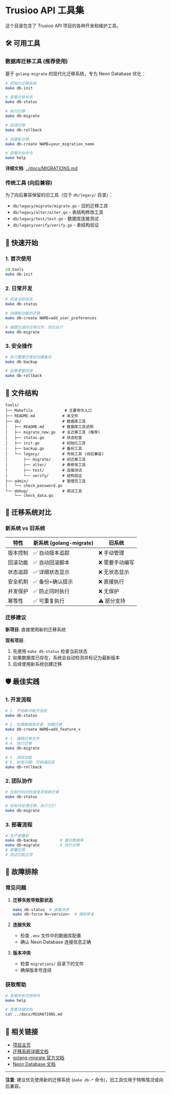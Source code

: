 # Trusioo API 工具集

这个目录包含了 Trusioo API 项目的各种开发和维护工具。

## 🛠️ 可用工具

### 数据库迁移工具 (推荐使用)

基于 `golang-migrate` 的现代化迁移系统，专为 Neon Database 优化：

```bash
# 初始化迁移系统
make db-init

# 查看迁移状态
make db-status

# 执行迁移
make db-migrate

# 回滚迁移
make db-rollback

# 创建新迁移
make db-create NAME=your_migration_name

# 查看所有命令
make help
```

**详细文档**: [../docs/MIGRATIONS.md](../docs/MIGRATIONS.md)

### 传统工具 (向后兼容)

为了向后兼容保留的旧工具（位于 `db/legacy/` 目录）：

- `db/legacy/migrate/migrate.go` - 旧的迁移工具
- `db/legacy/alter/alter.go` - 表结构修改工具
- `db/legacy/test/test.go` - 数据库连接测试
- `db/legacy/verify/verify.go` - 表结构验证

## 🚀 快速开始

### 1. 首次使用

```bash
cd tools
make db-init
```

### 2. 日常开发

```bash
# 检查当前状态
make db-status

# 创建新功能的迁移
make db-create NAME=add_user_preferences

# 编辑生成的迁移文件，然后执行
make db-migrate
```

### 3. 安全操作

```bash
# 执行重要迁移前创建备份
make db-backup

# 如果需要回滚
make db-rollback
```

## 📁 文件结构

```
tools/
├── Makefile              # 主要命令入口
├── README.md            # 本文件
├── db/                  # 数据库工具
│   ├── README.md        # 数据库工具说明
│   ├── migrate_new.go   # 主迁移工具 (推荐)
│   ├── status.go        # 状态检查
│   ├── init.go          # 初始化工具
│   ├── backup.go        # 备份工具
│   └── legacy/          # 传统工具 (向后兼容)
│       ├── migrate/     # 旧迁移工具
│       ├── alter/       # 表修改工具
│       ├── test/        # 连接测试
│       └── verify/      # 结构验证
├── admin/               # 管理员工具
│   └── check_password.go
└── debug/               # 调试工具
    └── check_data.go
```

## 🔄 迁移系统对比

### 新系统 vs 旧系统

| 特性 | 新系统 (golang-migrate) | 旧系统 |
|------|-------------------------|--------|
| 版本控制 | ✅ 自动版本追踪 | ❌ 手动管理 |
| 回滚功能 | ✅ 自动回滚脚本 | ❌ 需要手动编写 |
| 状态追踪 | ✅ 详细状态显示 | ❌ 无状态显示 |
| 安全机制 | ✅ 备份+确认提示 | ❌ 直接执行 |
| 并发保护 | ✅ 防止同时执行 | ❌ 无保护 |
| 幂等性 | ✅ 可重复执行 | ⚠️ 部分支持 |

### 迁移建议

**新项目**: 直接使用新的迁移系统

**现有项目**: 
1. 先使用 `make db-status` 检查当前状态
2. 如果数据库已存在，系统会自动检测并标记为最新版本
3. 后续使用新系统创建迁移

## 🛡️ 最佳实践

### 1. 开发流程

```bash
# 1. 开始新功能开发前
make db-status

# 2. 如需数据库变更，创建迁移
make db-create NAME=add_feature_x

# 3. 编辑迁移文件
# 4. 执行迁移
make db-migrate

# 5. 测试功能
# 6. 如有问题，可快速回滚
make db-rollback
```

### 2. 团队协作

```bash
# 拉取代码后检查是否有新迁移
make db-status

# 如有待处理迁移，执行它们
make db-migrate
```

### 3. 部署流程

```bash
# 生产部署前
make db-backup          # 备份数据库
make db-migrate         # 执行迁移
# 部署应用
# 验证功能正常
```

## 🚨 故障排除

### 常见问题

1. **迁移失败导致脏状态**
   ```bash
   make db-status  # 查看状态
   make db-force N=<version>  # 强制修复
   ```

2. **连接失败**
   - 检查 `.env` 文件中的数据库配置
   - 确认 Neon Database 连接信息正确

3. **版本冲突**
   - 检查 `migrations/` 目录下的文件
   - 确保版本号连续

### 获取帮助

```bash
# 查看所有可用命令
make help

# 查看详细文档
cat ../docs/MIGRATIONS.md
```

## 🔗 相关链接

- [项目主页](../README.md)
- [迁移系统详细文档](../docs/MIGRATIONS.md)
- [golang-migrate 官方文档](https://github.com/golang-migrate/migrate)
- [Neon Database 文档](https://neon.tech/docs)

---

**注意**: 建议优先使用新的迁移系统 (`make db-*` 命令)，旧工具仅用于特殊情况或向后兼容。